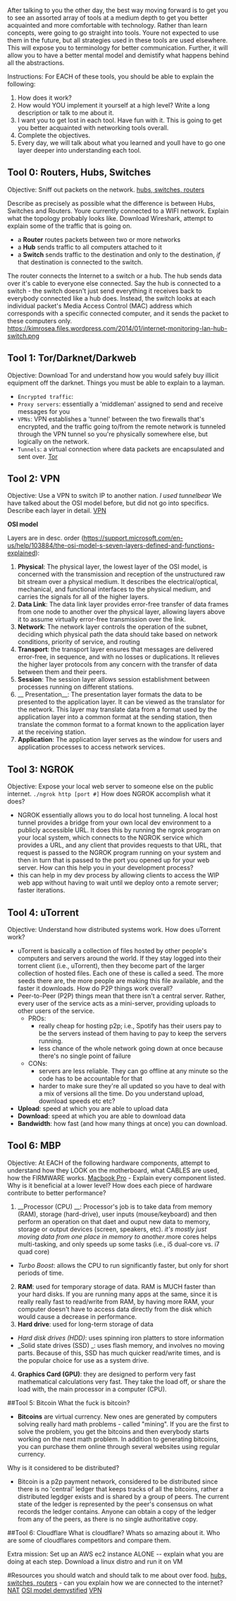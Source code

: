 After talking to you the other day, the best way moving forward is to get you to see an assorted array of tools at a medium depth to get you better acquainted and more comfortable with technology.
Rather than learn concepts, were going to go straight into tools. Youre not expected to use them in the future, but all strategies used in these tools are used elsewhere.
This will expose you to terminology for better communication. Further, it will allow you to have a better mental model and demistify what happens behind all the abstractions.

Instructions: For EACH of these tools, you should be able to explain the following:
1. How does it work?
2. How would YOU implement it yourself at a high level? Write a long description or talk to me about it.
3. I want you to get lost in each tool. Have fun with it. This is going to get you better acquainted with  networking tools overall.
4. Complete the objectives.
5. Every day, we will talk about what you learned and youll have to go one layer deeper into understanding each tool.

## Tool 0: Routers, Hubs, Switches
Objective: Sniff out packets on the network.
[hubs, switches, routers](https://www.youtube.com/watch?v=Ofjsh_E4HFY)

Describe as precisely as possible what the difference is between Hubs, Switches and Routers.
Youre currently connected to a WIFI network. Explain what the topology probably looks like.
Download Wireshark, attempt to explain some of the traffic that is going on.

  * a **Router** routes packets between two or more networks
  * a **Hub** sends traffic to all computers attached to it
  * a **Switch** sends traffic to the destination and only to the destination, _if_ that destination is connected to the switch.
  
The router connects the Internet to a switch or a hub. The hub sends data over it's cable to everyone else connected. Say the hub is connected to a switch - the switch doesn't just send everything it receives back to everybody connected like a hub does. Instead, the switch looks at each individual packet's Media Access Control (MAC) address which corresponds with a specific connected computer, and it sends the packet to these computers only. https://kimrosea.files.wordpress.com/2014/01/internet-monitoring-lan-hub-switch.png 


## Tool 1: Tor/Darknet/Darkweb
Objective: Download Tor and understand how you would safely buy illicit equipment off the darknet.
Things you must be able to explain to a layman.
* `Encrypted traffic`: 
* `Proxy servers`: essentially a 'middleman' assigned to send and receive messages for you
* `VPNs`: VPN establishes a 'tunnel' between the two firewalls that's encrypted, and the traffic going to/from the remote network is tunneled through the VPN tunnel so you're physically somewhere else, but logically on the network.
* `Tunnels`: a virtual connection where data packets are encapsulated and sent over. 
[Tor](https://www.youtube.com/watch?v=pyq4vwxqvSI)

## Tool 2: VPN
Objective: Use a VPN to switch IP to another nation. _I used tunnelbear_
We have talked about the OSI model before, but did not go into specifics.
Describe each layer in detail.
[VPN](https://www.youtube.com/watch?v=q4P4BjjXghQ)

**OSI model**

Layers are in desc. order (https://support.microsoft.com/en-us/help/103884/the-osi-model-s-seven-layers-defined-and-functions-explained):

1. __Physical__: The physical layer, the lowest layer of the OSI model, is concerned with the transmission and reception of the unstructured raw bit stream over a physical medium. It describes the electrical/optical, mechanical, and functional interfaces to the physical medium, and carries the signals for all of the higher layers.
2. __Data Link__: The data link layer provides error-free transfer of data frames from one node to another over the physical layer, allowing layers above it to assume virtually error-free transmission over the link. 
3. __Network__: The network layer controls the operation of the subnet, deciding which physical path the data should take based on network conditions, priority of service, and routing
4. __Transport__: the transport layer ensures that messages are delivered error-free, in sequence, and with no losses or duplications. It relieves the higher layer protocols from any concern with the transfer of data between them and their peers.
5. __Session__: The session layer allows session establishment between processes running on different stations. 
6. __ Presentation__: The presentation layer formats the data to be presented to the application layer. It can be viewed as the translator for the network. This layer may translate data from a format used by the application layer into a common format at the sending station, then translate the common format to a format known to the application layer at the receiving station.
7. __Application__: The application layer serves as the window for users and application processes to access network services.



## Tool 3: NGROK
Objective: Expose your local web server to someone else on the public internet.
`./ngrok http [port #]`
How does NGROK accomplish what it does?
 * NGROK essentially allows you to do local host tunneling. A local host tunnel provides a bridge from your own local dev environment to a publicly accessible URL. It does this by running the ngrok program on your local system, which connects to the NGROK service which provides a URL, and any client that provides requests to that URL, that request is passed to the NGROK program running on your system and then in turn that is passed to the port you opened up for your web server. 
How can this help you in your development process?
 * this can help in my dev process by allowing clients to access the WIP web app without having to wait until we deploy onto a remote server; faster iterations.

## Tool 4: uTorrent
Objective: Understand how distributed systems work.
How does uTorrent work? 
 * uTorrent is basically a collection of files hosted by other people's computers and servers around the world. If they stay logged into their torrent client (i.e., uTorrent), then they become part of the larger collection of hosted files. Each one of these is called a seed. The more seeds there are, the more people are making this file available, and the faster it downloads. 
How do P2P things work overall?
 * Peer-to-Peer (P2P) things mean that there isn't a central server. Rather, every user of the service acts as a mini-server, providing uploads to other users of the service.
   - PROs: 
     * really cheap for hosting p2p; i.e., Spotify has their users pay to be the servers instead of them having to pay to keep the servers running.
     * less chance of the whole network going down at once because there's no single point of failure
   - CONs: 
     * servers are less reliable. They can go offline at any minute so the code has to be accountable for that
     * harder to make sure they're all updated so you have to deal with a mix of versions all the time. 
Do you understand upload, download speeds etc etc?
 * __Upload__: speed at which you are able to upload data
 * __Download__: speed at which you are able to download data
 * __Bandwidth__: how fast (and how many things at once) you can download. 
 
## Tool 6: MBP
Objective: At EACH of the following hardware components, attempt to understand how they LOOK on the motherboard, what CABLES are used, how the FIRMWARE works.
[Macbook Pro](https://www.apple.com/shop/buy-mac/macbook-pro/15-inch) - Explain every component listed. Why is it beneficial at a lower level? How does each piece of hardware contribute to better performance?

1. __Processor (CPU) __: Processor's job is to take data from memory (RAM), storage (hard-drive), user inputs (mouse/keyboard) and then perform an operation on that daet and ouput new data to memory, storage or output devices (screen, speakers, etc). _it's mostly just moving data from one place in memory to another_.more cores helps multi-tasking, and only speeds up some tasks (i.e., i5 dual-core vs. i7 quad core)
 - _Turbo Boost_: allows the CPU to run significantly faster, but only for short periods of time.
2. __RAM__: used for temporary storage of data. RAM is MUCH faster than your hard disks. If you are running many apps at the same, since it is really really fast to read/write from RAM, by having more RAM, your computer doesn't have to access data directly from the disk which would cause a decrease in performance. 
3. __Hard drive__: used for long-term storage of data
 - _Hard disk drives (HDD)_: uses spinning iron platters to store information
 - _Solid state drives (SSD) _: uses flash memory, and involves no moving parts. Because of this, SSD has much quicker read/write times, and is the popular choice for use as a system drive.
4. __Graphics Card (GPU)__: they are designed to perform very fast mathematical calculations very fast. They take the load off, or share the load with, the main processor in a computer (CPU). 


##Tool 5: Bitcoin
What the fuck is bitcoin?
 * __Bitcoins__ are virtual currency. New ones are generated by computers solving really hard math problems - called "mining". If you are the first to solve the problem, you get the bitcoins and then everybody starts working on the next math problem. In addition to generating bitcoins, you can purchase them online through several websites using regular currency.
 
Why is it considered to be distributed?
 * Bitcoin is a p2p payment network, considered to be distributed since there is no 'central' ledger that keeps tracks of all the bitcoins, rather a distributed legdger exists and is shared by a group of peers. The current state of the ledger is represented by the peer's consensus on what records the ledger contains. Anyone can obtain a copy of the ledger from any of the peers, as there is no single authoritative copy. 

##Tool 6: Cloudflare
What is cloudflare? Whats so amazing about it.
Who are some of cloudflares competitors and compare them.


Extra mission:
Set up an AWS ec2 instance ALONE -- explain what you are doing at each step.
Download a linux distro and run it on VM

#Resources you should watch and should talk to me about over food.
[hubs, switches, routers](https://www.youtube.com/watch?v=Ofjsh_E4HFY) - can you explain how we are connected to the internet? 
[NAT](https://www.youtube.com/watch?v=QBqPzHEDzvo)
[OSI model demystified](https://www.youtube.com/watch?v=HEEnLZV2wGI)
[VPN](https://www.youtube.com/watch?v=DhYeqgufYss)


